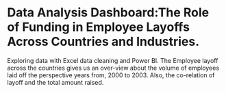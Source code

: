 # Data Analysis Dashboard:The Role of Funding in Employee Layoffs Across Countries and Industries.
Exploring data with Excel data cleaning  and Power BI. 
The Employee layoff across the countries gives us an over-view about the volume of employees laid off the perspective years from, 2000 to 2003. Also, the co-relation of layoff and the total amount raised.
